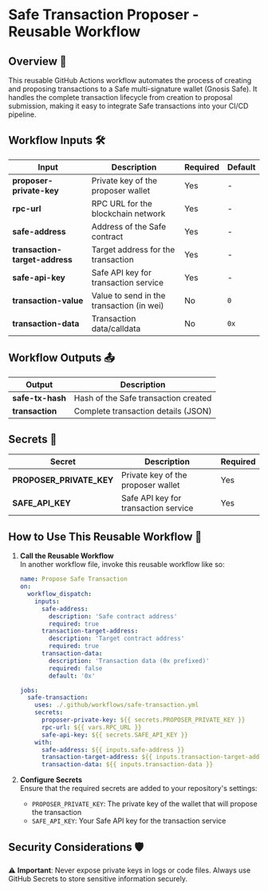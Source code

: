 # Safe Transaction Proposer - Reusable Workflow

## Overview 🌟

This reusable GitHub Actions workflow automates the process of creating and proposing transactions to a Safe multi-signature wallet (Gnosis Safe). It handles the complete transaction lifecycle from creation to proposal submission, making it easy to integrate Safe transactions into your CI/CD pipeline.

## Workflow Inputs 🛠️

| **Input**                | **Description**                                               | **Required** | **Default**                         |
| ------------------------ | ------------------------------------------------------------- | ------------ | ----------------------------------- |
| **proposer-private-key** | Private key of the proposer wallet                           | Yes          | -                                   |
| **rpc-url**              | RPC URL for the blockchain network                            | Yes          | -                                   |
| **safe-address**         | Address of the Safe contract                                  | Yes          | -                                   |
| **transaction-target-address** | Target address for the transaction                            | Yes          | -                                   |
| **safe-api-key**         | Safe API key for transaction service                          | Yes          | -                                   |
| **transaction-value**    | Value to send in the transaction (in wei)                     | No           | `0`                                 |
| **transaction-data**     | Transaction data/calldata                                     | No           | `0x`                                |

## Workflow Outputs 📤

| **Output**        | **Description**                           |
| ----------------- | ----------------------------------------- |
| **safe-tx-hash**  | Hash of the Safe transaction created      |
| **transaction**   | Complete transaction details (JSON)       |

## Secrets 🔐

| **Secret**                | **Description**                                    | **Required** |
| ------------------------- | -------------------------------------------------- | ------------ |
| **PROPOSER_PRIVATE_KEY**  | Private key of the proposer wallet                 | Yes          |
| **SAFE_API_KEY**          | Safe API key for transaction service               | Yes          |

## How to Use This Reusable Workflow 🔄

1. **Call the Reusable Workflow**  
   In another workflow file, invoke this reusable workflow like so:

   ```yaml
   name: Propose Safe Transaction
   on:
     workflow_dispatch:
       inputs:
         safe-address:
           description: 'Safe contract address'
           required: true
         transaction-target-address:
           description: 'Target contract address'
           required: true
         transaction-data:
           description: 'Transaction data (0x prefixed)'
           required: false
           default: '0x'

   jobs:
     safe-transaction:
       uses: ./.github/workflows/safe-transaction.yml
       secrets:
         proposer-private-key: ${{ secrets.PROPOSER_PRIVATE_KEY }}
         rpc-url: ${{ vars.RPC_URL }}
         safe-api-key: ${{ secrets.SAFE_API_KEY }}
       with:
         safe-address: ${{ inputs.safe-address }}
         transaction-target-address: ${{ inputs.transaction-target-address }}
         transaction-data: ${{ inputs.transaction-data }}
   ```

2. **Configure Secrets**  
   Ensure that the required secrets are added to your repository's settings:
   - `PROPOSER_PRIVATE_KEY`: The private key of the wallet that will propose the transaction
   - `SAFE_API_KEY`: Your Safe API key for the transaction service

## Security Considerations 🛡️

⚠️ **Important**: Never expose private keys in logs or code files. Always use GitHub Secrets to store sensitive information securely.

